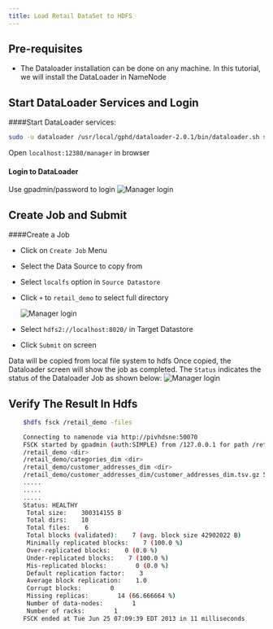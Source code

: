 ```yaml
---
title: Load Retail DataSet to HDFS
---
```


Pre-requisites
-------------
   * The Dataloader installation can be done on any machine. In this tutorial, we will install the DataLoader in NameNode

Start DataLoader Services and Login
------------------------

####Start DataLoader services:

```bash
sudo -u dataloader /usr/local/gphd/dataloader-2.0.1/bin/dataloader.sh start -s
```

Open `localhost:12380/manager` in browser

#### Login to DataLoader

Use gpadmin/password to login 
![Manager login](/images/gs/dataloader/dl1.png)

Create Job and Submit
---------------------

####Create a Job
* Click on `Create Job` Menu
* Select the Data Source to copy from
* Select `localfs` option in `Source Datastore`
* Click `+` to `retail_demo` to select full directory

     ![Manager login](/images/gs/dataloader/dl2.png)
* Select `hdfs2://localhost:8020/` in Target Datastore
* Click `Submit` on screen

Data will be copied from local file system to hdfs
Once copied, the Dataloader screen will show the job as completed. The `Status` indicates the status of the Dataloader Job as shown below:
     ![Manager login](/images/gs/dataloader/dl3.png)

Verify The Result In Hdfs
-------------------------

```bash
    $hdfs fsck /retail_demo -files

    Connecting to namenode via http://pivhdsne:50070
    FSCK started by gpadmin (auth:SIMPLE) from /127.0.0.1 for path /retail_demo at Tue Jun 25 07:09:39 EDT 2013
    /retail_demo <dir>
    /retail_demo/categories_dim <dir>
    /retail_demo/customer_addresses_dim <dir>
    /retail_demo/customer_addresses_dim/customer_addresses_dim.tsv.gz 53995977 bytes, 1 block(s):  Under replicated                           BP-1552558461-127.0.0.1-1370125227629:blk_-7932086622190299743_2572. Target Replicas is 3 but found 1 replica(s).
    .....
    .....
    .....
    Status: HEALTHY
     Total size:    300314155 B
     Total dirs:    10
     Total files:    6
     Total blocks (validated):    7 (avg. block size 42902022 B)
     Minimally replicated blocks:    7 (100.0 %)
     Over-replicated blocks:    0 (0.0 %)
     Under-replicated blocks:    7 (100.0 %)
     Mis-replicated blocks:        0 (0.0 %)
     Default replication factor:    3
     Average block replication:    1.0
     Corrupt blocks:        0
     Missing replicas:        14 (66.666664 %)
     Number of data-nodes:        1
     Number of racks:        1
    FSCK ended at Tue Jun 25 07:09:39 EDT 2013 in 11 milliseconds
```
